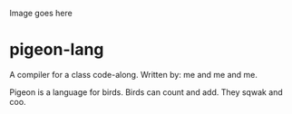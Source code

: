 Image goes here

# pigeon-lang

A compiler for a class code-along. Written by: me and me and me.

Pigeon is a language for birds. Birds can count and add. They sqwak and coo.
